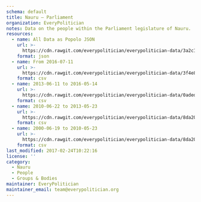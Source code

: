 ```yaml
---
schema: default
title: Nauru — Parliament
organization: EveryPolitician
notes: Data on the people within the Parliament legislature of Nauru.
resources:
  - name: All Data as Popolo JSON
    url: >-
      https://cdn.rawgit.com/everypolitician/everypolitician-data/3a2c1b8c2d59f6e1f4030ab1cb482c7769d9151b/data/Nauru/Parliament/ep-popolo-v1.0.json
    format: json
  - name: From 2016-07-11
    url: >-
      https://cdn.rawgit.com/everypolitician/everypolitician-data/3f4e8f0e39735c97183438c602c4cc7f3d113594/data/Nauru/Parliament/term-22.csv
    format: csv
  - name: 2013-06-11 to 2016-05-14
    url: >-
      https://cdn.rawgit.com/everypolitician/everypolitician-data/0adedd7391cdbad36954970ebdcd7e1a5c9fa7af/data/Nauru/Parliament/term-21.csv
    format: csv
  - name: 2010-06-22 to 2013-05-23
    url: >-
      https://cdn.rawgit.com/everypolitician/everypolitician-data/8da20f0c2442ace9358e2544e429da0d7e8422dd/data/Nauru/Parliament/term-20.csv
    format: csv
  - name: 2000-06-19 to 2010-05-23
    url: >-
      https://cdn.rawgit.com/everypolitician/everypolitician-data/8da20f0c2442ace9358e2544e429da0d7e8422dd/data/Nauru/Parliament/term-19.csv
    format: csv
last_modified: 2017-02-24T10:22:16
license: ''
category:
  - Nauru
  - People
  - Groups & Bodies
maintainer: EveryPolitician
maintainer_email: team@everypolitician.org
---
```


